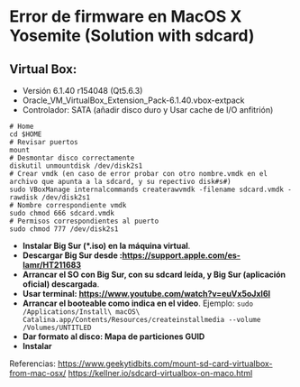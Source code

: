 # Error de firmware en MacOS X Yosemite (Solution with sdcard)

## Virtual Box:
- Versión 6.1.40 r154048 (Qt5.6.3)
- Oracle_VM_VirtualBox_Extension_Pack-6.1.40.vbox-extpack
- Controlador: SATA (añadir disco duro y Usar cache de I/O anfitrión)

```
# Home
cd $HOME
# Revisar puertos
mount
# Desmontar disco correctamente
diskutil unmountdisk /dev/disk2s1
# Crear vmdk (en caso de error probar con otro nombre.vmdk en el archivo que apunta a la sdcard, y su repectivo disk#s#)
sudo VBoxManage internalcommands createrawvmdk -filename sdcard.vmdk -rawdisk /dev/disk2s1
# Nombre correspondiente vmdk
sudo chmod 666 sdcard.vmdk
# Permisos correspondientes al puerto
sudo chmod 777 /dev/disk2s1
```

- **Instalar Big Sur (*.iso) en la máquina virtual**.
- **Descargar Big Sur desde :https://support.apple.com/es-lamr/HT211683**
- **Arrancar el SO con Big Sur, con su sdcard leída, y Big Sur (aplicación oficial) descargada**.
- **Usar terminal: https://www.youtube.com/watch?v=euVx5oJxI6I**
- **Arrancar el booteable como indica en el video**.
Ejemplo: `sudo /Applications/Install\ macOS\ Catalina.app/Contents/Resources/createinstallmedia --volume /Volumes/UNTITLED`
- **Dar formato al disco: Mapa de particiones GUID**
- **Instalar**

Referencias:
https://www.geekytidbits.com/mount-sd-card-virtualbox-from-mac-osx/
https://kellner.io/sdcard-virtualbox-on-maco.html